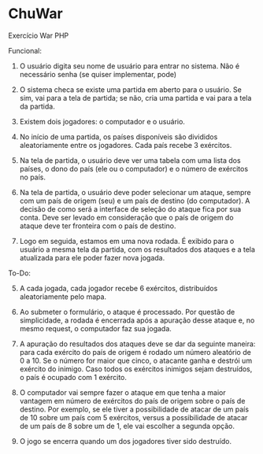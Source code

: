 # ChuWar
Exercício War PHP

Funcional:
  1. O usuário digita seu nome de usuário para entrar no sistema. Não é necessário senha (se quiser implementar, pode) 
  
  2. O sistema checa se existe uma partida em aberto para o usuário. Se sim, vai para a tela de partida; se não, cria uma partida e vai para a tela da partida. 
  
  3. Existem dois jogadores: o computador e o usuário. 
  
  4. No início de uma partida, os países disponíveis são divididos aleatoriamente entre os jogadores. Cada país recebe 3 exércitos. 
  
  6. Na tela de partida, o usuário deve ver uma tabela com uma lista dos países, o dono do país (ele ou o computador) e o número de exércitos no país. 
  
  7. Na tela de partida, o usuário deve poder selecionar um ataque, sempre com um país de origem (seu) e um país de destino (do computador). A decisão de como será a interface de seleção do ataque fica por sua conta. Deve ser levado em consideração que o país de origem do ataque deve ter fronteira com o país de destino. 
    
  9. Logo em seguida, estamos em uma nova rodada. É exibido para o usuário a mesma tela da partida, com os resultados dos ataques e a tela atualizada para ele poder fazer nova jogada. 
  
To-Do:
  
  5. A cada jogada, cada jogador recebe 6 exércitos, distribuídos aleatoriamente pelo mapa. 
  
  8. Ao submeter o formulário, o ataque é processado. Por questão de simplicidade, a rodada é encerrada após a apuração desse ataque e, no mesmo request, o computador faz sua jogada. 
  
  10. A apuração do resultados dos ataques deve se dar da seguinte maneira: para cada exército do país de origem é rodado um número aleatório de 0 a 10. Se o número for maior que cinco, o atacante ganha e destrói um exército do inimigo. Caso todos os exércitos inimigos sejam destruídos, o país é ocupado com 1 exército. 
  
  11. O computador vai sempre fazer o ataque em que tenha a maior vantagem em número de exércitos do país de origem sobre o país de destino. Por exemplo, se ele tiver a possibilidade de atacar de um país de 10 sobre um país com 5 exércitos, versus a possibilidade de atacar de um país de 8 sobre um de 1, ele vai escolher a segunda opção. 
  
  12. O jogo se encerra quando um dos jogadores tiver sido destruído. 
